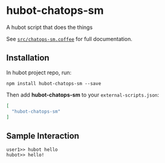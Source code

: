 # hubot-chatops-sm

A hubot script that does the things

See [`src/chatops-sm.coffee`](src/chatops-sm.coffee) for full documentation.

## Installation

In hubot project repo, run:

`npm install hubot-chatops-sm --save`

Then add **hubot-chatops-sm** to your `external-scripts.json`:

```json
[
  "hubot-chatops-sm"
]
```

## Sample Interaction

```
user1>> hubot hello
hubot>> hello!
```

